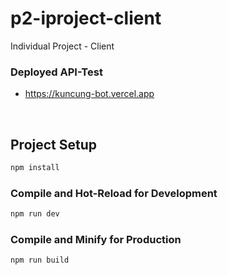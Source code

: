 # p2-iproject-client

Individual Project - Client

### Deployed API-Test

-   https://kuncung-bot.vercel.app

&nbsp;

## Project Setup

```sh
npm install
```

### Compile and Hot-Reload for Development

```sh
npm run dev
```

### Compile and Minify for Production

```sh
npm run build
```
